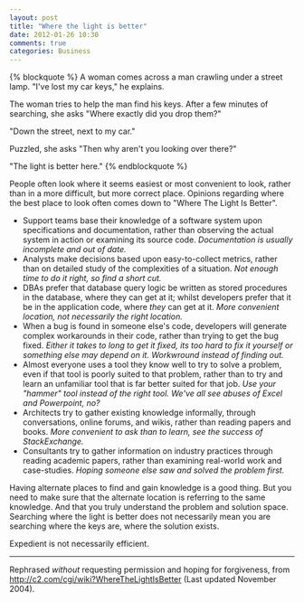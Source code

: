 ```yaml
---
layout: post
title: "Where the light is better"
date: 2012-01-26 10:30
comments: true
categories: Business
---
```


{% blockquote %}
A woman comes across a man crawling under a street lamp. "I've lost my car keys," he explains.

The woman tries to help the man find his keys. After a few minutes of searching, she asks "Where exactly did you drop them?"

"Down the street, next to my car."

Puzzled, she asks "Then why aren't you looking over there?"

"The light is better here."
{% endblockquote %}

People often look where it seems easiest or most convenient to look, rather than in a more difficult, but more correct place. Opinions regarding where the best place to look often comes down to "Where The Light Is Better".

* Support teams base their knowledge of a software system upon specifications and documentation, rather than observing the actual system in action or examining its source code. *Documentation is usually incomplete and out of date.*
* Analysts make decisions based upon easy-to-collect metrics, rather than on detailed study of the complexities of a situation. *Not enough time to do it right, so find a short cut.*
* DBAs prefer that database query logic be written as stored procedures in the database, where they can get at it; whilst developers prefer that it be in the application code, where *they* can get at it. *More convenient location, not necessarily the right location.*
* When a bug is found in someone else's code, developers will generate complex workarounds in their code, rather than trying to get the bug fixed. *Either it takes to long to get it fixed, its too hard to fix it yourself or something else may depend on it. Workwround instead of finding out.*
* Almost everyone uses a tool they know well to try to solve a problem, even if that tool is poorly suited to that problem, rather than to try and learn an unfamiliar tool that is far better suited for that job. *Use your "hammer" tool instead of the right tool. We've all see abuses of Excel and Powerpoint, no?*
* Architects try to gather existing knowledge informally, through conversations, online forums, and wikis, rather than reading papers and books. *More convenient to ask than to learn, see the success of StackExchange.*
* Consultants try to gather information on industry practices through reading academic papers, rather than examining real-world work and case-studies. *Hoping someone else saw and solved the problem first.*

Having alternate places to find and gain knowledge is a good thing. But you need to make sure that the alternate location is referring to the same knowledge. And that you truly understand the problem and solution space. Searching where the light is better does not necessarily mean you are searching where the keys are, where the solution exists. 

Expedient is not necessarily efficient.

---

Rephrased *without* requesting permission and hoping for forgiveness, from <http://c2.com/cgi/wiki?WhereTheLightIsBetter> (Last updated November 2004).